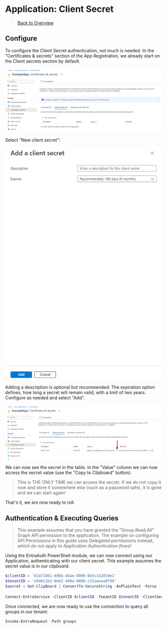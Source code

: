 ﻿# Application: Client Secret

> [Back to Overview](overview.md)

## Configure

To configure the Client Secret authentication, not much is needed.
In the "Certificates & secrets" section of the App Registration, we already start on the Client secrets section by default.

![The "Certificates & secrets" section, which is a plain menu with three tabs ("Certificates", "Client secrets", "Federated credentials"), with "Client secrets" selected and an empty table beneath](pictures/04-01-DawnOfASecret.png)

Select "New client secret":

![A plain web formular, titled "Add a client secret". There are two configuration options: A text field for a description and a drop-down menu for how long the secret remains valid, defaulting to 180 days](pictures/04-02-Configuration.png)

Adding a description is optional but recommended.
The expiration option defines, how long a secret will remain valid, with a limit of two years.
Configure as needed and select "Add".

![The same "Certificates & secrets" section, but this time there is an entry in the previously empty table. An arrow points out the "Copy to Clipboard" button besides the secret value](pictures/04-03-Secret.png)

We can now see the secret in the table.
In the "Value" column we can now access the secret value (use the "Copy to Clipboard" button).

> This is THE ONLY TIME we can access the secret.
> If we do not copy it now and store it somewhere else (such as a password safe), it is gone and we can start again!

That's it, we are now ready to roll.

## Authentication & Executing Queries

> This example assumes that you have granted the "Group.Read.All" Graph API permission to the application.
> The example on configuring API Permissions in this guide uses Delegated permissions instead, _which do not apply to Application Authentication flows!_

Using the EntraAuth PowerShell module, we can now connect using our Application, authenticating with our client secret.
This example assumes the secret value is in our clipboard.

```powershell
$clientID = '63a71861-498b-46ae-0000-6b5c142010e1'
$tenantID = 'a948c2b3-8eb2-498a-0000-c32aeeaa0f90'
$secret = Get-ClipBoard | ConvertTo-SecureString -AsPlainText -Force

Connect-EntraService -ClientID $clientID -TenantID $tenantID -ClientSecret $secret
```

Once connected, we are now ready to use the connection to query all groups in our tenant:

```powershell
Invoke-EntraRequest -Path groups
```
